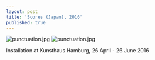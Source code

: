 ```yaml
---
layout: post
title: 'Scores (Japan), 2016'
published: true
---
```


![punctuation.jpg]({{site.baseurl}}/assets/img/2016_scores_japan_01.jpg)
![punctuation.jpg]({{site.baseurl}}/assets/img/2016_scores_japan_02.jpg)

Installation at Kunsthaus Hamburg, 26 April - 26 June 2016
